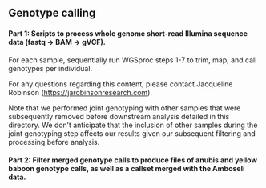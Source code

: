 ## Genotype calling

#### Part 1: Scripts to process whole genome short-read Illumina sequence data (fastq -> BAM -> gVCF).

For each sample, sequentially run WGSproc steps 1-7 to trim, map, and call genotypes per individual. 

For any questions regarding this content, please contact Jacqueline Robinson (https://jarobinsonresearch.com). 

Note that we performed joint genotyping with other samples that were subsequently removed before downstream analysis detailed in this directory. We don’t anticipate that the inclusion of other samples during the joint genotyping step affects our results given our subsequent filtering and processing before analysis.

#### Part 2: Filter merged genotype calls to produce files of anubis and yellow baboon genotype calls, as well as a callset merged with the Amboseli data. 


